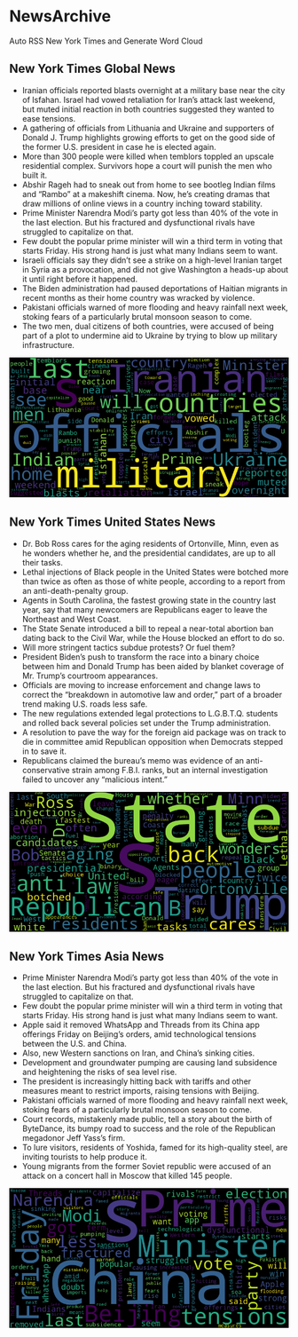 # NewsArchive
Auto RSS New York Times and Generate Word Cloud

## New York Times Global News
* Iranian officials reported blasts overnight at a military base near the city of Isfahan. Israel had vowed retaliation for Iran’s attack last weekend, but muted initial reaction in both countries suggested they wanted to ease tensions.
* A gathering of officials from Lithuania and Ukraine and supporters of Donald J. Trump highlights growing efforts to get on the good side of the former U.S. president in case he is elected again.
* More than 300 people were killed when temblors toppled an upscale residential complex. Survivors hope a court will punish the men who built it.
* Abshir Rageh had to sneak out from home to see bootleg Indian films and “Rambo” at a makeshift cinema. Now, he’s creating dramas that draw millions of online views in a country inching toward stability.
* Prime Minister Narendra Modi’s party got less than 40% of the vote in the last election. But his fractured and dysfunctional rivals have struggled to capitalize on that.
* Few doubt the popular prime minister will win a third term in voting that starts Friday. His strong hand is just what many Indians seem to want.
* Israeli officials say they didn’t see a strike on a high-level Iranian target in Syria as a provocation, and did not give Washington a heads-up about it until right before it happened.
* The Biden administration had paused deportations of Haitian migrants in recent months as their home country was wracked by violence.
* Pakistani officials warned of more flooding and heavy rainfall next week, stoking fears of a particularly brutal monsoon season to come.
* The two men, dual citizens of both countries, were accused of being part of a plot to undermine aid to Ukraine by trying to blow up military infrastructure.

![Global](./global.png)
## New York Times United States News
* Dr. Bob Ross cares for the aging residents of Ortonville, Minn, even as he wonders whether he, and the presidential candidates, are up to all their tasks.
* Lethal injections of Black people in the United States were botched more than twice as often as those of white people, according to a report from an anti-death-penalty group.
* Agents in South Carolina, the fastest growing state in the country last year, say that many newcomers are Republicans eager to leave the Northeast and West Coast.
* The State Senate introduced a bill to repeal a near-total abortion ban dating back to the Civil War, while the House blocked an effort to do so.
* Will more stringent tactics subdue protests? Or fuel them?
* President Biden’s push to transform the race into a binary choice between him and Donald Trump has been aided by blanket coverage of Mr. Trump’s courtroom appearances.
* Officials are moving to increase enforcement and change laws to correct the “breakdown in automotive law and order,” part of a broader trend making U.S. roads less safe.
* The new regulations extended legal protections to L.G.B.T.Q. students and rolled back several policies set under the Trump administration.
* A resolution to pave the way for the foreign aid package was on track to die in committee amid Republican opposition when Democrats stepped in to save it.
* Republicans claimed the bureau’s memo was evidence of an anti-conservative strain among F.B.I. ranks, but an internal investigation failed to uncover any “malicious intent.”

![US](./usnews.png)
## New York Times Asia News
* Prime Minister Narendra Modi’s party got less than 40% of the vote in the last election. But his fractured and dysfunctional rivals have struggled to capitalize on that.
* Few doubt the popular prime minister will win a third term in voting that starts Friday. His strong hand is just what many Indians seem to want.
* Apple said it removed WhatsApp and Threads from its China app offerings Friday on Beijing’s orders, amid technological tensions between the U.S. and China.
* Also, new Western sanctions on Iran, and China’s sinking cities.
* Development and groundwater pumping are causing land subsidence and heightening the risks of sea level rise.
* The president is increasingly hitting back with tariffs and other measures meant to restrict imports, raising tensions with Beijing.
* Pakistani officials warned of more flooding and heavy rainfall next week, stoking fears of a particularly brutal monsoon season to come.
* Court records, mistakenly made public, tell a story about the birth of ByteDance, its bumpy road to success and the role of the Republican megadonor Jeff Yass’s firm.
* To lure visitors, residents of Yoshida, famed for its high-quality steel, are inviting tourists to help produce it.
* Young migrants from the former Soviet republic were accused of an attack on a concert hall in Moscow that killed 145 people.

![Asian](./asian.png)
